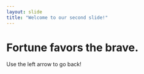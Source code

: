```yaml
---
layout: slide
title: "Welcome to our second slide!"
---
```

# Fortune favors the brave.
Use the left arrow to go back!